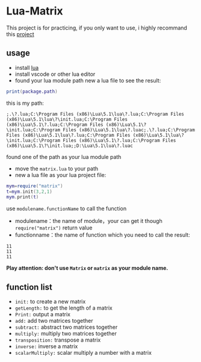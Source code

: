 # Lua-Matrix
This project is for practicing, if you only want to use, i highly recommand this [project](https://github.com/davidm/lua-matrix)
## usage
- install [lua](https://github.com/lua/lua/releases)
- install vscode or other lua editor
- found your lua module path
new a lua file to see the result:

```lua
print(package.path)
```
this is my path:
```
;.\?.lua;C:\Program Files (x86)\Lua\5.1\lua\?.lua;C:\Program Files (x86)\Lua\5.1\lua\?\init.lua;C:\Program Files (x86)\Lua\5.1\?.lua;C:\Program Files (x86)\Lua\5.1\?\init.lua;C:\Program Files (x86)\Lua\5.1\lua\?.luac;.\?.lua;C:\Program Files (x86)\Lua\5.1\lua\?.lua;C:\Program Files (x86)\Lua\5.1\lua\?\init.lua;C:\Program Files (x86)\Lua\5.1\?.lua;C:\Program Files (x86)\Lua\5.1\?\init.lua;;D:\Lua\5.1\lua\?.luac
```
found one of the path as your lua module path
- move the `matrix.lua` to your path
- new a lua file as your lua project file:
  
```lua
mym=require("matrix")
t=mym.init(3,2,1)
mym.print(t)
```
use `modulename.functionName` to call the function
- modulename：the name of module，your can get it though `require("matrix")` return value
- functionname：the name of function which you need to call
the result:
```
11
11
11
```
**Play attention: don't use `Matrix` or `matrix` as your module name.**
## function list
- `init:` to create a new matrix
- `getLength:` to get the length of a matrix
- `Print:` output a matrix
- `add:` add two matrices together
- `subtract:` abstract two matrices together
- `multiply:` multiply two matrices together
- `transposition:` transpose a matrix
- `inverse:` inverse a matrix
- `scalarMultiply:` scalar multiply a number with a matrix